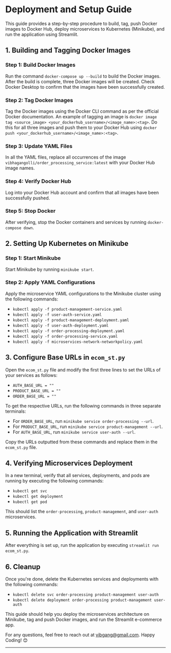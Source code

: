 # Deployment and Setup Guide

This guide provides a step-by-step procedure to build, tag, push Docker images to Docker Hub, deploy microservices to Kubernetes (Minikube), and run the application using Streamlit.

## 1. Building and Tagging Docker Images

### Step 1: Build Docker Images

Run the command `docker-compose up --build` to build the Docker images. After the build is complete, three Docker images will be created. Check Docker Desktop to confirm that the images have been successfully created.

### Step 2: Tag Docker Images

Tag the Docker images using the Docker CLI command as per the official Docker documentation. An example of tagging an image is `docker image tag <source_image> <your_dockerhub_username>/<image_name>:<tag>`. Do this for all three images and push them to your Docker Hub using `docker push <your_dockerhub_username>/<image_name>:<tag>`.

### Step 3: Update YAML Files

In all the YAML files, replace all occurrences of the image `vibhagangolli/order_processing_service:latest` with your Docker Hub image names.

### Step 4: Verify Docker Hub

Log into your Docker Hub account and confirm that all images have been successfully pushed.

### Step 5: Stop Docker

After verifying, stop the Docker containers and services by running `docker-compose down`.

## 2. Setting Up Kubernetes on Minikube

### Step 1: Start Minikube

Start Minikube by running `minikube start`.

### Step 2: Apply YAML Configurations

Apply the microservice YAML configurations to the Minikube cluster using the following commands:
- `kubectl apply -f product-management-service.yaml`
- `kubectl apply -f user-auth-service.yaml`
- `kubectl apply -f product-management-deployment.yaml`
- `kubectl apply -f user-auth-deployment.yaml`
- `kubectl apply -f order-processing-deployment.yaml`
- `kubectl apply -f order-processing-service.yaml`
- `kubectl apply -f microservices-network-networkpolicy.yaml`

## 3. Configure Base URLs in `ecom_st.py`

Open the `ecom_st.py` file and modify the first three lines to set the URLs of your services as follows:
- `AUTH_BASE_URL = ""`
- `PRODUCT_BASE_URL = ""`
- `ORDER_BASE_URL = ""`

To get the respective URLs, run the following commands in three separate terminals:
- For `ORDER_BASE_URL`, run `minikube service order-processing --url`.
- For `PRODUCT_BASE_URL`, run `minikube service product-management --url`.
- For `AUTH_BASE_URL`, run `minikube service user-auth --url`.

Copy the URLs outputted from these commands and replace them in the `ecom_st.py` file.

## 4. Verifying Microservices Deployment

In a new terminal, verify that all services, deployments, and pods are running by executing the following commands:
- `kubectl get svc`
- `kubectl get deployment`
- `kubectl get pod`

This should list the `order-processing`, `product-management`, and `user-auth` microservices.

## 5. Running the Application with Streamlit

After everything is set up, run the application by executing `streamlit run ecom_st.py`.

## 6. Cleanup

Once you're done, delete the Kubernetes services and deployments with the following commands:
- `kubectl delete svc order-processing product-management user-auth`
- `kubectl delete deployment order-processing product-management user-auth`

This guide should help you deploy the microservices architecture on Minikube, tag and push Docker images, and run the Streamlit e-commerce app.

For any questions, feel free to reach out at vibgang@gmail.com. Happy Coding! 😊

---
